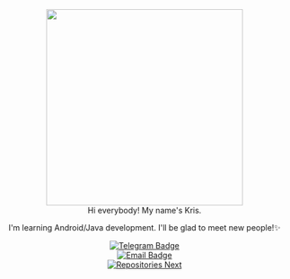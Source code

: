 <div id="header_img" align="center">
 <a href="https://github.com/unoth">
  <img src="https://64.media.tumblr.com/7056159fa5205b33b84a57a5c90cfe6a/tumblr_olyroujF3B1vcwcjeo1_500.gifv" width="350"/>
 </a>
</div>

<div id="header" align="center">
Hi everybody! My name's Kris.

I'm learning Android/Java development. I'll be glad to meet new people!✨
</div>

<div id="badges_tekegram" align="center">
  <a href="https://t.me/notchristos">
   <img src="https://img.shields.io/badge/Telegram-5091CD?logo=telegram&logoColor=white" alt="Telegram Badge"/>
  </a>
  </div>

 <div id="badges_email" align="center">
   <a href="https://dk.mobdev@gmail.com">
   <img src="https://img.shields.io/badge/Email-7675A2?logo=gmail&logoColor=white" alt="Email Badge"/>
  </a>
</div>


<div id="stats_statistics" align="center">
 <a href="https://github.com/unoth?tab=repositories">
   <img src="https://github-readme-stats.vercel.app/api/top-langs/?username=unoth&layout=compact&bg_color=00000000&title_color=7675A2&text_color=7675A2&hide_border=true&card_width=400px"  alt="Repositories Next"/>
 </a>
</div>



